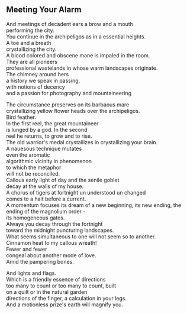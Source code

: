 Meeting Your Alarm
------------------
And meetings of decadent ears a brow and a mouth  
performing the city.  
You continue in the archipeligos as in a essential heights.  
A toe and a breath  
crystallizing the city.  
A blood colored and obscene mane is impaled in the room.  
They are all pioneers  
professional wastelands in whose warm landscapes originate.  
The chimney around hers  
a history we speak in passing,  
with notions of decency  
and a passion for photography and mountaineering  
  
The circumstance preserves on its barbaous mare  
crystallizing yellow flower heads over the archipeligos.  
Bird feather.  
In the first reel, the great mountaineer  
is lunged by a god. In the second  
reel he returns, to grow and to rise.  
The old warrior's medal crystallizes in crystallizing your brain.  
A nauesous technique mutates  
even the aromatic  
algorithmic vicinity in phenomenon  
to which the metaphor  
will not be reconciled.  
Callous early light of day and the senile goblet  
decay at the walls of my house.  
A chorus of tigers at fortnight un understood un changed  
comes to a halt before a current.  
A momentum focuses its dream of a new beginning, its new ending, the ending of the magnolium order -  
its homogeneous gates.  
Always you decay through the fortnight  
toward the midnight puncturing landscapes.  
What seems simultaneous to one will not seem so to another.  
Cinnamon heat to my callous wreath!  
Fewer and fewer  
congeal about another mode of love.  
Amid the pampering bones.  
  
And lights and flags.  
Which is a friendly essence of directions  
too many to count or too many to count, built  
on a quilt or in the natural garden  
directions of the finger, a calculation in your legs.  
And a motionless prize's earth will magnify you.  

